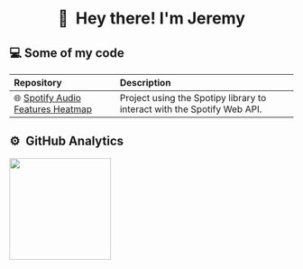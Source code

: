 <h1 align="center"> 👋 &nbsp;Hey there! I'm Jeremy </h1>


##  💻 Some of my code
|**Repository**|**Description**|
|:----------|:----|
| 🌐 [Spotify Audio Features Heatmap](https://github.com/ahcrej/spotify-audio-features-heatmap) | Project using the Spotipy library to interact with the Spotify Web API.|

## ⚙️ &nbsp;GitHub Analytics
<p align="left">
<a href="https://github.com/P4r1nc3">
  <img height="180em" src="https://github-readme-stats-eight-theta.vercel.app/api/top-langs/?username=ahcrej&layout=compact&langs_count=8&theme=algolia"/>
</a>
</p>

<!--
**ahcrej/ahcrej** is a ✨ _special_ ✨ repository because its `README.md` (this file) appears on your GitHub profile.

Here are some ideas to get you started:

- 🔭 I’m currently working on ...
- 🌱 I’m currently learning ...
- 👯 I’m looking to collaborate on ...
- 🤔 I’m looking for help with ...
- 💬 Ask me about ...
- 📫 How to reach me: ...
- 😄 Pronouns: ...
- ⚡ Fun fact: ...
-->
